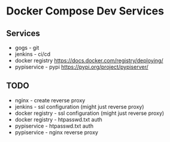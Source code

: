 # Docker Compose Dev Services
## Services

* gogs - git
* jenkins - ci/cd
* docker registry
https://docs.docker.com/registry/deploying/
* pypiservice - pypi
https://pypi.org/project/pypiserver/

## TODO

* nginx - create reverse proxy
* jenkins - ssl configuration (might just reverse proxy)
* docker registry - ssl configuration (might just reverse proxy)
* docker registry - htpasswd.txt auth
* pypiservice - htpasswd.txt auth
* pypiservice - nginx reverse proxy 
